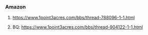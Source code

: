 ### Amazon

1. https://www.1point3acres.com/bbs/thread-788096-1-1.html

2. BQ: https://www.1point3acres.com/bbs/thread-904122-1-1.html

 
